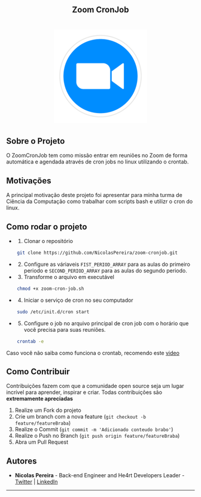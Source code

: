 <!-- Title -->

<p align="center">
  <h2 align="center">Zoom CronJob</h2>

  <h1 align="center"><img src="./asset/logo-zoom.png" alt="Imagem da linguagem" width="250"></h1>
  
  
</p>
    
 <!-- ABOUT THE PROJECT -->

## Sobre o Projeto
O ZoomCronJob tem como missão entrar em reuniões no Zoom de forma automática e agendada através de cron jobs no linux utilizando o crontab. 

## Motivações
A principal motivação deste projeto foi apresentar para minha turma de Ciência da Computação como trabalhar com scripts bash e 
utilizr o cron do linux.

<!-- ROADMAP OF PROJECT -->

## Como rodar o projeto
- 1. Clonar o repositório
```bash
    git clone https://github.com/NicolasPereira/zoom-cronjob.git
```

- 2. Configure as váriaveis `FIST_PERIOD_ARRAY` para as aulas do primeiro periodo e `SECOND_PERIOD_ARRAY` para as aulas do segundo periodo.

- 3. Transforme o arquivo em executável 
```bash
    chmod +x zoom-cron-job.sh
```

- 4. Iniciar o serviço de cron no seu computador
```bash
    sudo /etc/init.d/cron start
```

- 5. Configure o job no arquivo principal de cron job com o horário que você precisa para suas reuniões.

```bash
    crontab -e
```

Caso você não saiba como funciona o crontab, recomendo este [video](https://www.youtube.com/watch?v=Qf5SPjHzvyw)

  
<!-- CONTRIBUTING -->

## Como Contribuir

Contribuições fazem com que a comunidade open source seja um lugar incrível para aprender, inspirar e criar. Todas contribuições
são **extremamente apreciadas**

1. Realize um Fork do projeto
2. Crie um branch com a nova feature (`git checkout -b feature/featureBraba`)
3. Realize o Commit (`git commit -m 'Adicionado conteudo brabo'`)
4. Realize o Push no Branch (`git push origin feature/featureBraba`)
5. Abra um Pull Request

## Autores

- **Nicolas Pereira** - Back-end Engineer and He4rt Developers Leader - [Twitter](https://twitter.com/devnic_) |  [LinkedIn](https://www.linkedin.com/in/nicolas-pereira/)

---